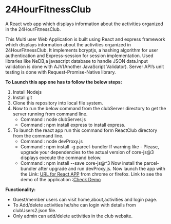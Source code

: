 # 24HourFitnessClub

A React web app which displays information about the activities organized in 
the 24HourFitnessClub.

This Multi user Web Application is built using React and express framework which
displays information about the activities organized in 24HourFitnessClub.
It implements bcryptjs, a hashing algorithm for user authentication and Express-session 
for session implementation. Used libraries like NeDB,a javascript database to handle
JSON data.Input validation is done with AJV(Another JavaScript Validator).
Server API’s unit testing  is done with Request-Promise-Native library. 

**To Launch this app one has to follow the below steps:**
1. Install Nodejs
2. Install git
3. Clone this repository into local file system.
4. Now to run the below command from the clubServer directory to get the server running from command line.
	* Command : node clubServer.js
	* Command : npm install express to install express.
5. To launch the react app run this command form ReactClub directory from the command line.
	* Command : node devProxy.js
	* Command : npm install -g parcel-bundler If warning like - Please, upgrade your dependencies to the actual version of core-js@3 displays execute the command below.
    * Command : npm install --save core-js@^3 Now install the parcel-bundler after upgrade and run devProxy.js.
Now launch the app with the Link: [URL for React APP](http://localhost:1234) from chrome or firefox.
Link to see the demo of the application :[Check Demo](https://drive.google.com/file/d/1QL_utWG9TPirr_yRqeJiinLVNefBVNdX/view?usp=sharing)  


**Functionality:**
* Guest/member users can visit home,about,activities and login page.
* To Add/delete activities he/she can login with details from clubUsers2.json file. 
* Only admin can add/delete activities in the club website.

